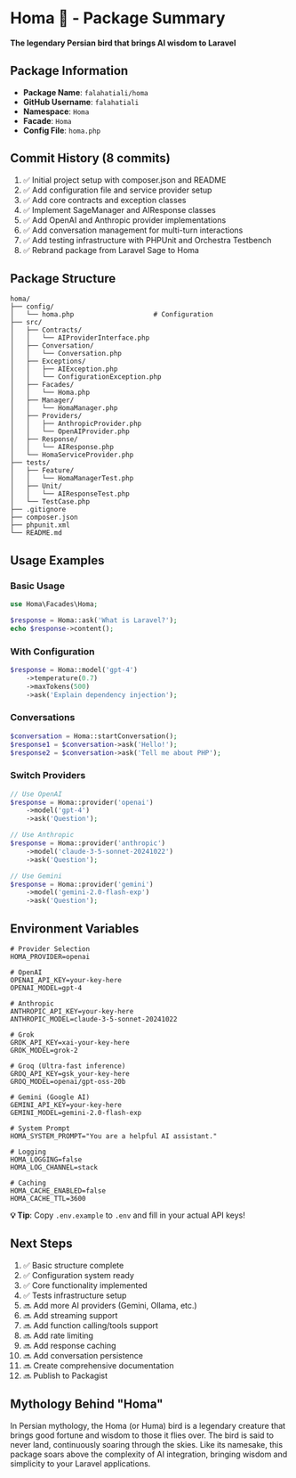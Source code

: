 # Homa 🦅 - Package Summary

**The legendary Persian bird that brings AI wisdom to Laravel**

## Package Information

- **Package Name**: `falahatiali/homa`
- **GitHub Username**: `falahatiali`
- **Namespace**: `Homa`
- **Facade**: `Homa`
- **Config File**: `homa.php`

## Commit History (8 commits)

1. ✅ Initial project setup with composer.json and README
2. ✅ Add configuration file and service provider setup  
3. ✅ Add core contracts and exception classes
4. ✅ Implement SageManager and AIResponse classes
5. ✅ Add OpenAI and Anthropic provider implementations
6. ✅ Add conversation management for multi-turn interactions
7. ✅ Add testing infrastructure with PHPUnit and Orchestra Testbench
8. ✅ Rebrand package from Laravel Sage to Homa

## Package Structure

```
homa/
├── config/
│   └── homa.php                    # Configuration
├── src/
│   ├── Contracts/
│   │   └── AIProviderInterface.php
│   ├── Conversation/
│   │   └── Conversation.php
│   ├── Exceptions/
│   │   ├── AIException.php
│   │   └── ConfigurationException.php
│   ├── Facades/
│   │   └── Homa.php
│   ├── Manager/
│   │   └── HomaManager.php
│   ├── Providers/
│   │   ├── AnthropicProvider.php
│   │   └── OpenAIProvider.php
│   ├── Response/
│   │   └── AIResponse.php
│   └── HomaServiceProvider.php
├── tests/
│   ├── Feature/
│   │   └── HomaManagerTest.php
│   ├── Unit/
│   │   └── AIResponseTest.php
│   └── TestCase.php
├── .gitignore
├── composer.json
├── phpunit.xml
└── README.md
```

## Usage Examples

### Basic Usage
```php
use Homa\Facades\Homa;

$response = Homa::ask('What is Laravel?');
echo $response->content();
```

### With Configuration
```php
$response = Homa::model('gpt-4')
    ->temperature(0.7)
    ->maxTokens(500)
    ->ask('Explain dependency injection');
```

### Conversations
```php
$conversation = Homa::startConversation();
$response1 = $conversation->ask('Hello!');
$response2 = $conversation->ask('Tell me about PHP');
```

### Switch Providers
```php
// Use OpenAI
$response = Homa::provider('openai')
    ->model('gpt-4')
    ->ask('Question');

// Use Anthropic
$response = Homa::provider('anthropic')
    ->model('claude-3-5-sonnet-20241022')
    ->ask('Question');

// Use Gemini
$response = Homa::provider('gemini')
    ->model('gemini-2.0-flash-exp')
    ->ask('Question');
```

## Environment Variables

```env
# Provider Selection
HOMA_PROVIDER=openai

# OpenAI
OPENAI_API_KEY=your-key-here
OPENAI_MODEL=gpt-4

# Anthropic
ANTHROPIC_API_KEY=your-key-here
ANTHROPIC_MODEL=claude-3-5-sonnet-20241022

# Grok
GROK_API_KEY=xai-your-key-here
GROK_MODEL=grok-2

# Groq (Ultra-fast inference)
GROQ_API_KEY=gsk_your-key-here
GROQ_MODEL=openai/gpt-oss-20b

# Gemini (Google AI)
GEMINI_API_KEY=your-key-here
GEMINI_MODEL=gemini-2.0-flash-exp

# System Prompt
HOMA_SYSTEM_PROMPT="You are a helpful AI assistant."

# Logging
HOMA_LOGGING=false
HOMA_LOG_CHANNEL=stack

# Caching
HOMA_CACHE_ENABLED=false
HOMA_CACHE_TTL=3600
```

**💡 Tip**: Copy `.env.example` to `.env` and fill in your actual API keys!

## Next Steps

1. ✅ Basic structure complete
2. ✅ Configuration system ready
3. ✅ Core functionality implemented
4. ✅ Tests infrastructure setup
5. 🔜 Add more AI providers (Gemini, Ollama, etc.)
6. 🔜 Add streaming support
7. 🔜 Add function calling/tools support
8. 🔜 Add rate limiting
9. 🔜 Add response caching
10. 🔜 Add conversation persistence
11. 🔜 Create comprehensive documentation
12. 🔜 Publish to Packagist

## Mythology Behind "Homa"

In Persian mythology, the Homa (or Huma) bird is a legendary creature that brings good fortune and wisdom to those it flies over. The bird is said to never land, continuously soaring through the skies. Like its namesake, this package soars above the complexity of AI integration, bringing wisdom and simplicity to your Laravel applications.
